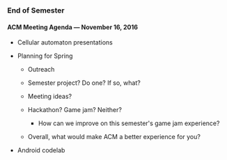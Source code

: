 ### End of Semester

#### ACM Meeting Agenda — November 16, 2016

- Cellular automaton presentations

- Planning for Spring
  - Outreach
  
  - Semester project? Do one? If so, what?
  
  - Meeting ideas?
  
  - Hackathon? Game jam? Neither?
    - How can we improve on this semester's game jam experience?
  
  - Overall, what would make ACM a better experience for you?
  
- Android codelab
